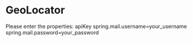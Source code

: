 # GeoLocator


Please enter the properties:
apiKey
spring.mail.username=your_username
spring.mail.password=your_password